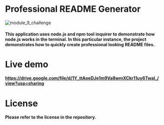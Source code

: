 # Professional README Generator 

![module_9_challenge](https://github.com/imooon/Professional-README-Generator/assets/110244046/2ecbd5b2-87c2-4e2a-9b46-c7cf7580b07d)


#### This application uses node.js and npm tool inquirer to demonstrate how node.js works in the terminal. In this particular instance, the project demonstrates how to quickly create professional looking README files.

# Live demo

#### https://drive.google.com/file/d/1Y_ttAoeDJe1m9Va8wmXCkr11uy6Twal_/view?usp=sharing

# License

#### Please refer to the license in the repository.
